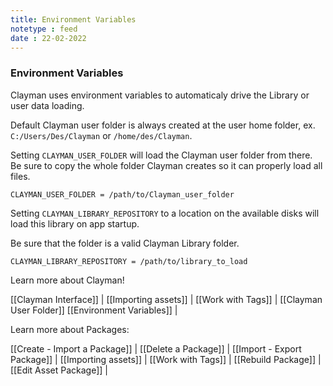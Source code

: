 ```yaml
---
title: Environment Variables
notetype : feed
date : 22-02-2022
---
```

### Environment Variables
Clayman uses environment variables to automaticaly drive the Library or user data loading.


Default Clayman user folder is always created at the user home folder, ex. `C:/Users/Des/Clayman` or `/home/des/Clayman`.

Setting `CLAYMAN_USER_FOLDER` will load the Clayman user folder from there. Be sure to copy the whole folder Clayman creates so it can properly load all files.

```
CLAYMAN_USER_FOLDER = /path/to/Clayman_user_folder
```

Setting `CLAYMAN_LIBRARY_REPOSITORY` to a location on the available disks will load this library on app startup.

Be sure that the folder is a valid Clayman Library folder.

```
CLAYMAN_LIBRARY_REPOSITORY = /path/to/library_to_load
```



Learn more about Clayman!

[[Clayman Interface]] | 
[[Importing assets]] | 
[[Work with Tags]] | 
[[Clayman User Folder]]
[[Environment Variables]] |


Learn more about Packages:

[[Create - Import a Package]] | 
[[Delete a Package]] | 
[[Import - Export Package]] | 
[[Importing assets]] | 
[[Work with Tags]] | 
[[Rebuild Package]] | 
[[Edit Asset Package]] | 